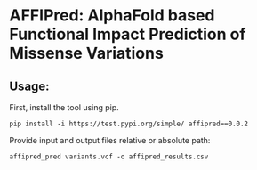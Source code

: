# AFFIPred: AlphaFold based Functional Impact Prediction of Missense Variations

## Usage:
First, install the tool using pip.
```
pip install -i https://test.pypi.org/simple/ affipred==0.0.2
```

Provide input and output files relative or absolute path:
```
affipred_pred variants.vcf -o affipred_results.csv
```

